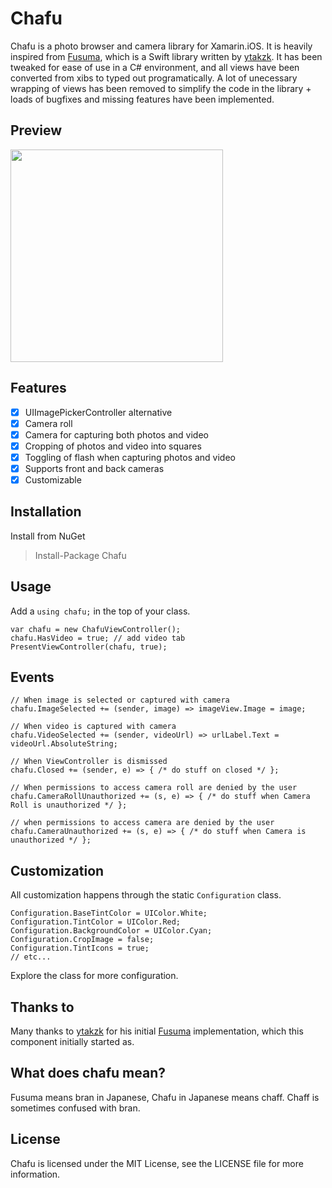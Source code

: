 # Chafu

Chafu is a photo browser and camera library for Xamarin.iOS. It is heavily inspired from [Fusuma][1], which is a Swift library written by [ytakzk][2].
It has been tweaked for ease of use in a C# environment, and all views have been converted from xibs to typed out programatically.
A lot of unecessary wrapping of views has been removed to simplify the code in the library + loads of bugfixes and missing features have been implemented.

## Preview
<img src="https://raw.githubusercontent.com/Cheesebaron/Chafu/master/images/fusuma.gif" width="340px">

## Features

- [x] UIImagePickerController alternative
- [x] Camera roll
- [x] Camera for capturing both photos and video
- [x] Cropping of photos and video into squares
- [x] Toggling of flash when capturing photos and video
- [x] Supports front and back cameras
- [x] Customizable

## Installation

Install from NuGet

> Install-Package Chafu

## Usage

Add a `using chafu;` in the top of your class.

```
var chafu = new ChafuViewController();
chafu.HasVideo = true; // add video tab
PresentViewController(chafu, true);
```

## Events

```
// When image is selected or captured with camera
chafu.ImageSelected += (sender, image) => imageView.Image = image;

// When video is captured with camera
chafu.VideoSelected += (sender, videoUrl) => urlLabel.Text = videoUrl.AbsoluteString;

// When ViewController is dismissed
chafu.Closed += (sender, e) => { /* do stuff on closed */ };

// When permissions to access camera roll are denied by the user
chafu.CameraRollUnauthorized += (s, e) => { /* do stuff when Camera Roll is unauthorized */ };

// when permissions to access camera are denied by the user
chafu.CameraUnauthorized += (s, e) => { /* do stuff when Camera is unauthorized */ };
```

## Customization

All customization happens through the static `Configuration` class.

```
Configuration.BaseTintColor = UIColor.White;
Configuration.TintColor = UIColor.Red;
Configuration.BackgroundColor = UIColor.Cyan;
Configuration.CropImage = false;
Configuration.TintIcons = true;
// etc...
```

Explore the class for more configuration.

## Thanks to
Many thanks to [ytakzk][2] for his initial [Fusuma][1] implementation, which this component initially started as.

## What does chafu mean?
Fusuma means bran in Japanese, Chafu in Japanese means chaff. Chaff is sometimes confused with bran.

## License
Chafu is licensed under the MIT License, see the LICENSE file for more information.

[1]: https://github.com/ytakzk/Fusuma
[2]: https://github.com/ytakzk